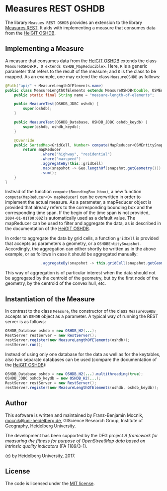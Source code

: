 # Measures REST OSHDB

The library `Measues REST OSHDB` provides an extension to the library [Measures REST](https://github.com/giscience/measures-rest).  It aids with implementing a measure that consumes data from the [HeiGIT OSHDB](???).

## Implementing a Measure

A measure that consumes data from the [HeiGIT OSHDB](???) extends the class `MeasureOSHDB<R, O extends OSHDB_MapReducible>`.  Here, `R` is a generic parameter that refers to the result of the measure; and `O` is the class to be mapped. As an example, one may extend the class `MeasureOSHDB` as follows:

```java
@Path("api/" + MeasureLengthOfElements.name)
public class MeasureLengthOfElements extends MeasureOSHDB<Double, OSMEntitySnapshot> {
    public static final String name = "measure-length-of-elements";

    public MeasureTest(OSHDB_JDBC oshdb) {
        super(oshdb);
    }

    public MeasureTest(OSHDB_Database, OSHDB_JDBC oshdb_keydb) {
        super(oshdb, oshdb_keydb);
    }

    @Override
    public SortedMap<GridCell, Number> compute(MapReducer<OSMEntitySnapshot> mapReducer) throws Exception {
        return mapReducer
                .where("highway", "residential")
                .where("maxspeed")
                .aggregateBy(this::gridCell)
                .map(snapshot -> Geo.lengthOf(snapshot.getGeometry()))
                .sum();
    }
}
```

Instead of the function `compute(BoundingBox bbox)`, a new function `compute(MapReducer<O> mapReducer)` can be overwritten in order to implement the actual measure.  As a parameter, a mapReducer object is provided that already refers to the corresponding bounding box and the corresponding time span.  If the begin of the time span is not provided, `2004-01-01T00:00Z` is automatically used as a default value.  The mapReducer can be used to filter and aggregate the data, as is described in the documentation of the [HeiGIT OSHDB](???).

In order to aggregate the data by grid cells, a function `gridCell` is provided that accepts as parameters a geometry, or a `OSHDBEntitySnapshot`.  Accordingly, the aggregation can either shortly be written as in the above example, or as follows in case it should be aggregated manually:

```java
                .aggregateBy(snapshot -> this.gridCell(snapshot.getGeometry()))
```
This way of aggregation is of particular interest when the data should not be aggregated by the centroid of the geometry, but by the first node of the geometry, by the centroid of the convex hull, etc.

## Instantiation of the Measure

In contrast to the class `Measure`, the constructor of the class `MeasureOSHDB` accepts an `OSHDB` object as a parameter.  A typical way of running the REST server is as follows:

```java
OSHDB_Database oshdb = new OSHDB_H2(...);
RestServer restServer = new RestServer();
restServer.register(new MeasureLengthOfElements(oshdb));
restServer.run();
```

Instead of using only one database for the data as well as for the keytables, also two separate databases can be used (compare the documentation of the [HeiGIT OSHDB](???)):

```java
OSHDB_Database oshdb = new OSHDB_H2(...).multithreading(true);
OSHDB_JDBC oshdb_keydb = new OSHDB_H2(...);
RestServer restServer = new RestServer();
restServer.register(new MeasureLengthOfElements(oshdb, oshdb_keydb));
```

## Author

This software is written and maintained by Franz-Benjamin Mocnik, <mocnik@uni-heidelberg.de>, GIScience Research Group, Institute of Geography, Heidelberg University.

The development has been supported by the DFG project *A framework for measuring the fitness for purpose of OpenStreetMap data based on intrinsic quality indicators* (FA 1189/3-1).

(c) by Heidelberg University, 2017.

## License

The code is licensed under the [MIT license](https://github.com/giscience/measures-rest-oshdb/blob/master/LICENSE.md).

